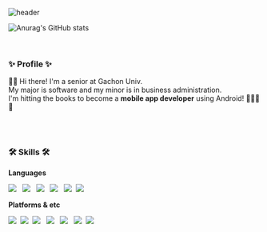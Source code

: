 ![header](https://capsule-render.vercel.app/api?type=waving&color=gradient&customColorList=24&height=280&section=header&text=Choi%20Jiwon&fontSize=80)

![Anurag's GitHub stats](https://github-readme-stats.vercel.app/api?username=Jiwon116&theme=buefy&show_icons=true)

<br>
<h3> ✨ Profile ✨ </h3>
<p> 🙌🏻 Hi there! I'm a senior at Gachon Univ. <br>
  My major is software and my minor is in business administration. <br>
  I'm hitting the books to become a <b>mobile app developer</b> using Android! 👩🏻‍💻🔥<br>
</p>


<br><br>
<h3> 🛠 Skills 🛠 </h3>
<p><b> Languages </b></p>
<p>
<img src="https://img.shields.io/badge/C-A8B9CC?style=flat-square&logo=c&logoColor=white"/></a> &nbsp
<img src="https://img.shields.io/badge/C++-00599C?style=flat-square&logo=c%2B%2B&logoColor=white"/></a> &nbsp
<img src="https://img.shields.io/badge/Java-007396?style=flat-square&logo=Java&logoColor=white"/></a> &nbsp
<img src="https://img.shields.io/badge/Python-3776AB?style=flat-square&logo=Python&logoColor=white"/></a> &nbsp
<img src="https://img.shields.io/badge/Kotlin-7F52FF?style=flat-square&logo=Kotlin&logoColor=white"/></a>&nbsp 
<img src="https://img.shields.io/badge/JavaScript-F7DF1E?style=flat-square&logo=JavaScript&logoColor=white"/></a> &nbsp 
</p>
<p><b> Platforms & etc </b></p>
<p>
<img src="https://img.shields.io/badge/Android-3DDC84?style=flat-square&logo=Android&logoColor=white"/></a>&nbsp 
<img src="https://img.shields.io/badge/MySQL-4479A1?style=flat-square&logo=MySQL&logoColor=white"/></a>&nbsp 
<img src="https://img.shields.io/badge/Oracle-F80000?style=flat-square&logo=Oracle&logoColor=white"/></a> &nbsp 
<img src="https://img.shields.io/badge/HTML5-E34F26?style=flat-square&logo=HTML5&logoColor=white"/></a> &nbsp 
<img src="https://img.shields.io/badge/CSS3-1572B6?style=flat-square&logo=CSS3&logoColor=white"/></a> &nbsp 
<img src="https://img.shields.io/badge/pytorch-EE4C2C?style=flat-square&logo=pytorch&logoColor=white"/></a>&nbsp 
<img src="https://img.shields.io/badge/Arduino-00979D?style=flat-square&logo=Arduino&logoColor=white"/></a> &nbsp 
</p>

<br>

